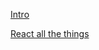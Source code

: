 [Intro](https://pauls.world/curso-de-react/intro)

[React all the things](http://bit.ly/frontendNext_reactAllTheThings)
